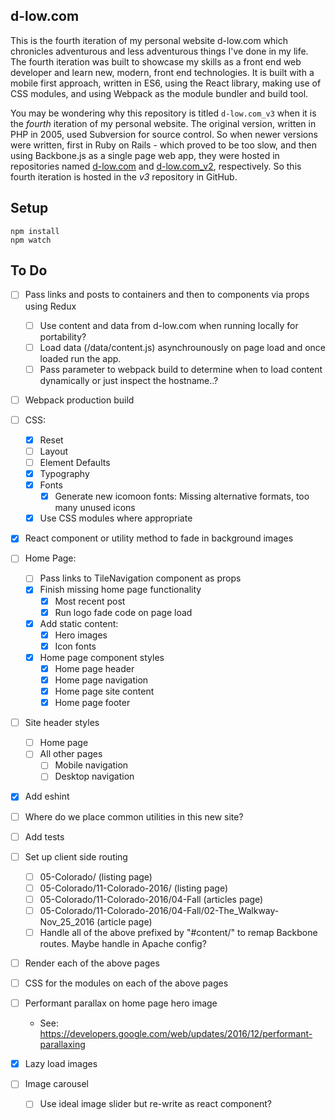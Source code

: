 d-low.com 
---
 
This is the fourth iteration of my personal website d-low.com which chronicles
adventurous and less adventurous things I've done in my life. The fourth 
iteration was built to showcase my skills as a front end web developer and learn
new, modern, front end technologies. It is built with a mobile first approach, 
written in ES6, using the React library, making use of CSS modules, and using 
Webpack as the module bundler and build tool.

You may be wondering why this repository is titled `d-low.com_v3` when it is
the _fourth_ iteration of my personal website. The original version, written in
PHP in 2005, used Subversion for source control. So when newer versions were 
written, first in Ruby on Rails - which proved to be too slow, and then using
Backbone.js as a single page web app, they were hosted in repositories named
[d-low.com](https://github.com/d-low/d-low.com) and 
[d-low.com_v2](https://github.com/d-low/d-low.com_v2), respectively. So this
fourth iteration is hosted in the _v3_ repository in GitHub.
 
 
Setup
---
 
```
npm install
npm watch 
```

To Do
---

- [ ] Pass links and posts to containers and then to components via props using Redux
  - [ ] Use content and data from d-low.com when running locally for portability?
  - [ ] Load data (/data/content.js) asynchrounously on page load and once loaded 
        run the app.
  - [ ] Pass parameter to webpack build to determine when to load content dynamically
        or just inspect the hostname..?

- [ ] Webpack production build

- [ ] CSS:
  - [x] Reset
  - [ ] Layout 
  - [ ] Element Defaults
  - [x] Typography
  - [x] Fonts
    - [x] Generate new icomoon fonts: Missing alternative formats, too many unused icons
  - [x] Use CSS modules where appropriate

- [x] React component or utility method to fade in background images 

- [ ] Home Page:
  - [ ] Pass links to TileNavigation component as props
  - [x] Finish missing home page functionality
    - [x] Most recent post
    - [x] Run logo fade code on page load
  - [x] Add static content:
    - [x] Hero images
    - [x] Icon fonts
  - [x] Home page component styles
    - [x] Home page header
    - [x] Home page navigation
    - [x] Home page site content
    - [x] Home page footer

- [ ] Site header styles
  - [ ] Home page
  - [ ] All other pages
    - [ ] Mobile navigation
    - [ ] Desktop navigation

- [x] Add eshint
- [ ] Where do we place common utilities in this new site?
- [ ] Add tests

- [ ] Set up client side routing
  - [ ] 05-Colorado/ (listing page)
  - [ ] 05-Colorado/11-Colorado-2016/ (listing page)
  - [ ] 05-Colorado/11-Colorado-2016/04-Fall (articles page)
  - [ ] 05-Colorado/11-Colorado-2016/04-Fall/02-The_Walkway-Nov_25_2016 (article page)
  - [ ] Handle all of the above prefixed by "#content/" to remap Backbone routes. Maybe
        handle in Apache config?

- [ ] Render each of the above pages
- [ ] CSS for the modules on each of the above pages

- [ ] Performant parallax on home page hero image
  - See: https://developers.google.com/web/updates/2016/12/performant-parallaxing
- [x] Lazy load images
- [ ] Image carousel
  - [ ] Use ideal image slider but re-write as react component?
